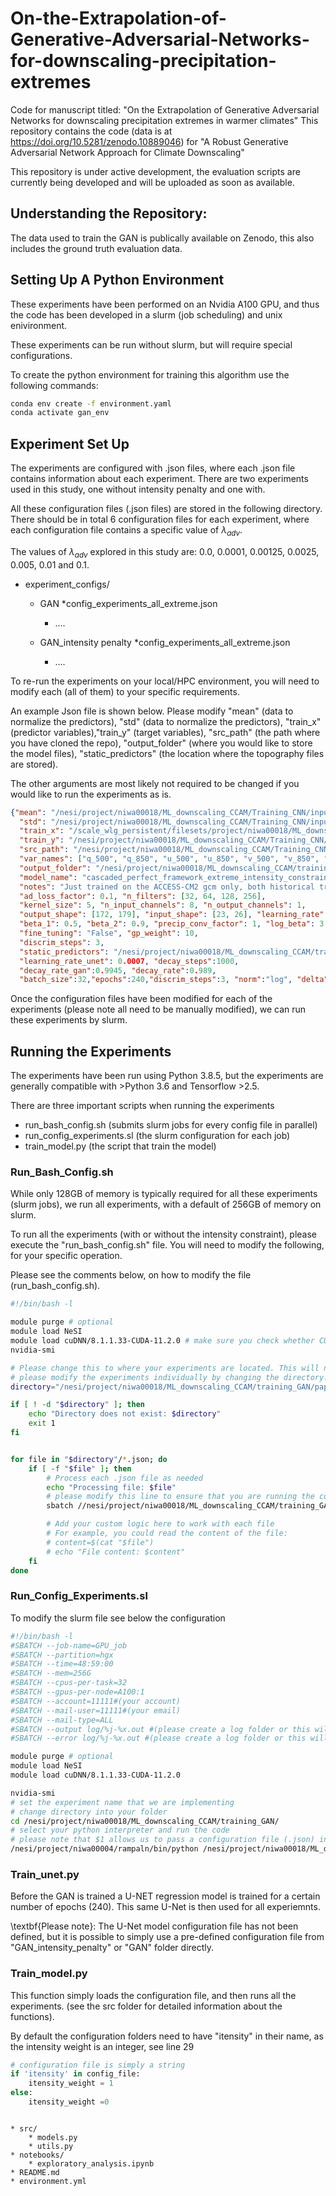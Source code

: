 # On-the-Extrapolation-of-Generative-Adversarial-Networks-for-downscaling-precipitation-extremes
Code for manuscript titled: "On the Extrapolation of Generative Adversarial Networks for downscaling precipitation extremes in warmer climates"
This repository contains the code (data is at https://doi.org/10.5281/zenodo.10889046) for "A Robust Generative Adversarial Network Approach for Climate Downscaling"

This repository is under active development, the evaluation scripts are currently being developed and will be uploaded as soon as available. 

## Understanding the Repository:

The data used to train the GAN is publically available on Zenodo, this also includes the ground truth evaluation data. 

## Setting Up A Python Environment
These experiments have been performed on an Nvidia A100 GPU, and thus the code has been developed in a
slurm (job scheduling) and unix enivironment.

These experiments can be run without slurm, but will require special configurations.

To create the python environment for training this algorithm use the following commands:

```bash
conda env create -f environment.yaml
conda activate gan_env
```


## Experiment Set Up

The experiments are configured with .json files, where each .json file contains information about each experiment.
There are two experiments used in this study, one without intensity penalty and one with.

All these configuration files (.json files) are stored in the following directory.
There should be in total 6 configuration files for each experiment, where each configuration file contains a specific value of $\lambda_{adv}$.

The values of $\lambda_{adv}$ explored in this study are: 0.0, 0.0001, 0.00125, 0.0025, 0.005, 0.01 and 0.1.

* experiment_configs/
    * GAN
        *config_experiments_all_extreme.json
        * ....

    * GAN_intensity penalty
        *config_experiments_all_extreme.json
        * ....

To re-run the experiments on your local/HPC environment, you will need to modify each (all of them)
to your specific requirements.

An example Json file is shown below.
Please modify "mean" (data to normalize the predictors), "std" (data to normalize the predictors),
 "train_x" (predictor variables),"train_y" (target variables), "src_path" (the path where you have cloned the repo),
 "output_folder" (where you would like to store the model files), "static_predictors" (the location where the topography files are stored).

 The other arguments are most likely not required to be changed if you would like to run the experiments as is.

```json
{"mean": "/nesi/project/niwa00018/ML_downscaling_CCAM/Training_CNN/inputs/ERA5/mean_1974_2011.nc",
  "std": "/nesi/project/niwa00018/ML_downscaling_CCAM/Training_CNN/inputs/ERA5/std_1974_2011.nc",
  "train_x": "/scale_wlg_persistent/filesets/project/niwa00018/ML_downscaling_CCAM/Training_CNN/inputs/CCAM_emulator_precip_fields/Combined_ACCESS-CM2/ACCESS-CM2_hist.nc",
  "train_y": "/nesi/project/niwa00018/ML_downscaling_CCAM/Training_CNN/inputs/CCAM_emulator_precip_fields/Combined_ACCESS-CM2/ACCESS_CM2_pr_hist.nc",
  "src_path": "/nesi/project/niwa00018/ML_downscaling_CCAM/Training_CNN/ops/training_GAN",
  "var_names": ["q_500", "q_850", "u_500", "u_850", "v_500", "v_850", "t_500", "t_850"],
  "output_folder": "/nesi/project/niwa00018/ML_downscaling_CCAM/training_GAN/paper_experiments/models",
  "model_name": "cascaded_perfect_framework_extreme_intensity_constraint",
  "notes": "Just trained on the ACCESS-CM2 gcm only, both historical training",
  "ad_loss_factor": 0.1, "n_filters": [32, 64, 128, 256],
  "kernel_size": 5, "n_input_channels": 8, "n_output_channels": 1,
  "output_shape": [172, 179], "input_shape": [23, 26], "learning_rate": 0.0002,
  "beta_1": 0.5, "beta_2": 0.9, "precip_conv_factor": 1, "log_beta": 3.5,
  "fine_tuning": "False", "gp_weight": 10,
  "discrim_steps": 3,
  "static_predictors": "/nesi/project/niwa00018/ML_downscaling_CCAM/training_GAN/ancil_fields/ERA5_eval_ccam_12km.198110_NZ_Invariant.nc",
  "learning_rate_unet": 0.0007, "decay_steps":1000,
  "decay_rate_gan":0.9945, "decay_rate":0.989,
  "batch_size":32,"epochs":240,"discrim_steps":3, "norm":"log", "delta":0.01}
```

Once the configuration files have been modified for each of the experiments (please note all need to be manually modified), we can run these experiments by slurm.

## Running the Experiments
The experiments have been run using Python 3.8.5, but the experiments are generally compatible with >Python 3.6 and Tensorflow >2.5.

There are three important scripts when running the experiments
* run_bash_config.sh (submits slurm jobs for every config file in parallel)
* run_config_experiments.sl (the slurm configuration for each job)
* train_model.py (the script that train the model)

### Run_Bash_Config.sh

While only 128GB of memory is typically required for all these experiments (slurm jobs), we run all experiments, with a default of 256GB of memory on slurm.

To run all the experiments (with or without the intensity constraint), please execute the "run_bash_config.sh" file.
You will need to modify the following, for your specific operation.

Please see the comments below, on how to modify the file (run_bash_config.sh).

```bash
#!/bin/bash -l

module purge # optional
module load NeSI
module load cuDNN/8.1.1.33-CUDA-11.2.0 # make sure you check whether CUDA and cuDNN have been successfully loaded.
nvidia-smi

# Please change this to where your experiments are located. This will need to be repeated for both with and without the intensity constraint
# please modify the experiments individually by changing the directory.
directory="/nesi/project/niwa00018/ML_downscaling_CCAM/training_GAN/paper_experiments/intensity_penalty"

if [ ! -d "$directory" ]; then
    echo "Directory does not exist: $directory"
    exit 1
fi


for file in "$directory"/*.json; do
    if [ -f "$file" ]; then
        # Process each .json file as needed
        echo "Processing file: $file"
        # please modify this line to ensure that you are running the correct script
        sbatch //nesi/project/niwa00018/ML_downscaling_CCAM/training_GAN/run_config_experiments.sl $file

        # Add your custom logic here to work with each file
        # For example, you could read the content of the file:
        # content=$(cat "$file")
        # echo "File content: $content"
    fi
done
```
### Run_Config_Experiments.sl
To modify the slurm file see below the configuration

```bash
#!/bin/bash -l
#SBATCH --job-name=GPU_job
#SBATCH --partition=hgx
#SBATCH --time=48:59:00
#SBATCH --mem=256G
#SBATCH --cpus-per-task=32
#SBATCH --gpus-per-node=A100:1
#SBATCH --account=11111#(your account)
#SBATCH --mail-user=11111#(your email)
#SBATCH --mail-type=ALL
#SBATCH --output log/%j-%x.out #(please create a log folder or this will fail)
#SBATCH --error log/%j-%x.out #(please create a log folder or this will fail)

module purge # optional
module load NeSI
module load cuDNN/8.1.1.33-CUDA-11.2.0

nvidia-smi
# set the experiment name that we are implementing
# change directory into your folder
cd /nesi/project/niwa00018/ML_downscaling_CCAM/training_GAN/
# select your python interpreter and run the code
# please note that $1 allows us to pass a configuration file (.json) into the script.
/nesi/project/niwa00004/rampaln/bin/python /nesi/project/niwa00018/ML_downscaling_CCAM/training_GAN/unet_pretraining_nobn.py $1
```
### Train_unet.py
Before the GAN is trained a U-NET regression model is trained for a certain number of epochs (240). This same U-Net is then used
for all experiemnts.

\textbf{Please note}: The U-Net model configuration file has not been defined, but it is possible to simply use a pre-defined configuration file
from "GAN_intensity_penalty" or "GAN" folder directly.



### Train_model.py

This function simply loads the configuration file, and then runs all the experiments. (see the src folder for detailed information about the functions).

By default the configuration folders need to have "itensity" in their name, as the intensity weight is an integer, see line 29

```python
# configuration file is simply a string
if 'itensity' in config_file:
    itensity_weight = 1
else:
    itensity_weight =0
```




```

* src/
    * models.py
    * utils.py
* notebooks/
    * exploratory_analysis.ipynb
* README.md
* environment.yml

